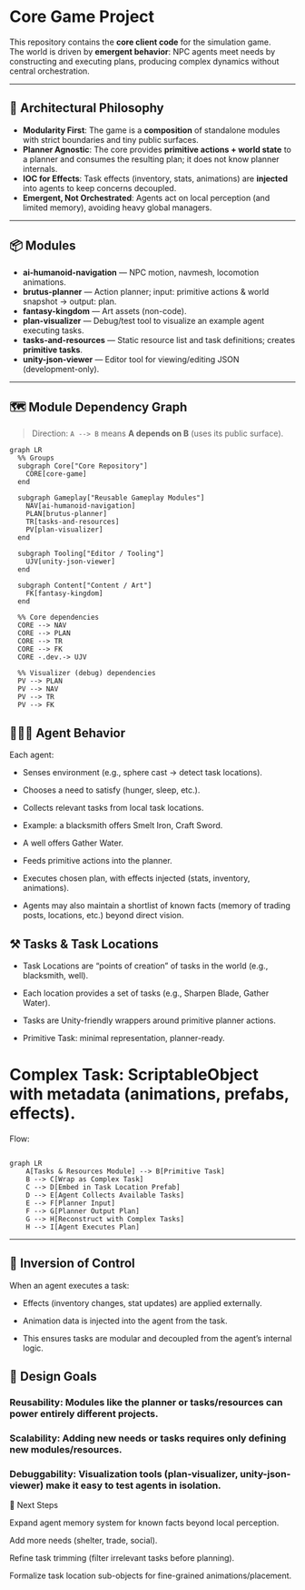 # Core Game Project

This repository contains the **core client code** for the simulation game.  
The world is driven by **emergent behavior**: NPC agents meet needs by constructing and executing plans, producing complex dynamics without central orchestration.

---

## 🎯 Architectural Philosophy

- **Modularity First**: The game is a **composition** of standalone modules with strict boundaries and tiny public surfaces.
- **Planner Agnostic**: The core provides **primitive actions + world state** to a planner and consumes the resulting plan; it does not know planner internals.
- **IOC for Effects**: Task effects (inventory, stats, animations) are **injected** into agents to keep concerns decoupled.
- **Emergent, Not Orchestrated**: Agents act on local perception (and limited memory), avoiding heavy global managers.

---

## 📦 Modules

- **ai-humanoid-navigation** — NPC motion, navmesh, locomotion animations.  
- **brutus-planner** — Action planner; input: primitive actions & world snapshot → output: plan.  
- **fantasy-kingdom** — Art assets (non-code).  
- **plan-visualizer** — Debug/test tool to visualize an example agent executing tasks.  
- **tasks-and-resources** — Static resource list and task definitions; creates **primitive tasks**.  
- **unity-json-viewer** — Editor tool for viewing/editing JSON (development-only).

---

## 🗺️ Module Dependency Graph

> Direction: `A --> B` means **A depends on B** (uses its public surface).

```mermaid
graph LR
  %% Groups
  subgraph Core["Core Repository"]
    CORE[core-game]
  end

  subgraph Gameplay["Reusable Gameplay Modules"]
    NAV[ai-humanoid-navigation]
    PLAN[brutus-planner]
    TR[tasks-and-resources]
    PV[plan-visualizer]
  end

  subgraph Tooling["Editor / Tooling"]
    UJV[unity-json-viewer]
  end

  subgraph Content["Content / Art"]
    FK[fantasy-kingdom]
  end

  %% Core dependencies
  CORE --> NAV
  CORE --> PLAN
  CORE --> TR
  CORE --> FK
  CORE -.dev.-> UJV

  %% Visualizer (debug) dependencies
  PV --> PLAN
  PV --> NAV
  PV --> TR
  PV --> FK
```

## 🧑‍🤝‍🧑 Agent Behavior

Each agent:

- Senses environment (e.g., sphere cast → detect task locations).

- Chooses a need to satisfy (hunger, sleep, etc.).

- Collects relevant tasks from local task locations.

- Example: a blacksmith offers Smelt Iron, Craft Sword.

- A well offers Gather Water.

- Feeds primitive actions into the planner.

- Executes chosen plan, with effects injected (stats, inventory, animations).

- Agents may also maintain a shortlist of known facts (memory of trading posts, locations, etc.) beyond direct vision.

## ⚒️ Tasks & Task Locations

- Task Locations are “points of creation” of tasks in the world (e.g., blacksmith, well).

- Each location provides a set of tasks (e.g., Sharpen Blade, Gather Water).

- Tasks are Unity-friendly wrappers around primitive planner actions.

- Primitive Task: minimal representation, planner-ready.

# Complex Task: ScriptableObject with metadata (animations, prefabs, effects).

Flow:
```mermaid

graph LR
    A[Tasks & Resources Module] --> B[Primitive Task]
    B --> C[Wrap as Complex Task]
    C --> D[Embed in Task Location Prefab]
    D --> E[Agent Collects Available Tasks]
    E --> F[Planner Input]
    F --> G[Planner Output Plan]
    G --> H[Reconstruct with Complex Tasks]
    H --> I[Agent Executes Plan]
```

---

## 🧩 Inversion of Control

When an agent executes a task:

- Effects (inventory changes, stat updates) are applied externally.

- Animation data is injected into the agent from the task.

- This ensures tasks are modular and decoupled from the agent’s internal logic.

## 🚀 Design Goals

### Reusability: Modules like the planner or tasks/resources can power entirely different projects.

### Scalability: Adding new needs or tasks requires only defining new modules/resources.

### Debuggability: Visualization tools (plan-visualizer, unity-json-viewer) make it easy to test agents in isolation.

📌 Next Steps

Expand agent memory system for known facts beyond local perception.

Add more needs (shelter, trade, social).

Refine task trimming (filter irrelevant tasks before planning).

Formalize task location sub-objects for fine-grained animations/placement.
